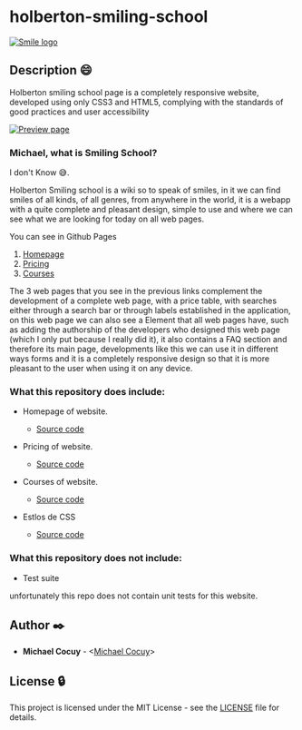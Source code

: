 # holberton-smiling-school



[![Smile logo](https://camo.githubusercontent.com/a8beb6ff5e6097d82974d9ff48f78c371e16fabb563dfda70814ee18161c35aa/68747470733a2f2f747a737472696b657279742e6769746875622e696f2f686f6c626572746f6e2d736d696c696e672d7363686f6f6c2f696d616765732f736d696c655f6f6e2e706e67)](https://camo.githubusercontent.com/a8beb6ff5e6097d82974d9ff48f78c371e16fabb563dfda70814ee18161c35aa/68747470733a2f2f747a737472696b657279742e6769746875622e696f2f686f6c626572746f6e2d736d696c696e672d7363686f6f6c2f696d616765732f736d696c655f6f6e2e706e67)

## [](https://github.com/TzStrikerYT/holberton-smiling-school/blob/master/README.md#description-smile)Description  😄

Holberton smiling school page is a completely responsive website, developed using only CSS3 and HTML5, complying with the standards of good practices and user accessibility

[![Preview page](https://camo.githubusercontent.com/4f36cda0c2446801a4ffd64a721589a131677ad583ba3226a2b7a7b327e0fb63/68747470733a2f2f747a737472696b657279742e6769746875622e696f2f686f6c626572746f6e2d736d696c696e672d7363686f6f6c2f696d616765732f526561646d654173736574732e504e47)](https://camo.githubusercontent.com/4f36cda0c2446801a4ffd64a721589a131677ad583ba3226a2b7a7b327e0fb63/68747470733a2f2f747a737472696b657279742e6769746875622e696f2f686f6c626572746f6e2d736d696c696e672d7363686f6f6c2f696d616765732f526561646d654173736574732e504e47)

### [](https://github.com/TzStrikerYT/holberton-smiling-school/blob/master/README.md#michael-what-is-smiling-school)Michael, what is Smiling School?

I don't Know  😅.

Holberton Smiling school is a wiki so to speak of smiles, in it we can find smiles of all kinds, of all genres, from anywhere in the world, it is a webapp with a quite complete and pleasant design, simple to use and where we can see what we are looking for today on all web pages.

You can see in Github Pages

1.  [Homepage](https://tzstrikeryt.github.io/holberton-smiling-school/homepage.html)
2.  [Pricing](https://tzstrikeryt.github.io/holberton-smiling-school/pricing.html)
3.  [Courses](https://tzstrikeryt.github.io/holberton-smiling-school/courses.html)

The 3 web pages that you see in the previous links complement the development of a complete web page, with a price table, with searches either through a search bar or through labels established in the application, on this web page we can also see a Element that all web pages have, such as adding the authorship of the developers who designed this web page (which I only put because I really did it), it also contains a FAQ section and therefore its main page, developments like this we can use it in different ways forms and it is a completely responsive design so that it is more pleasant to the user when using it on any device.

### [](https://github.com/TzStrikerYT/holberton-smiling-school/blob/master/README.md#what-this-repository-does-include)What this repository does include:

-   Homepage of website.
    
    -   [Source code](https://github.com/TzStrikerYT/holberton-smiling-school/blob/master/homepage.html)
-   Pricing of website.
    
    -   [Source code](https://github.com/TzStrikerYT/holberton-smiling-school/blob/master/pricing.html)
-   Courses of website.
    
    -   [Source code](https://github.com/TzStrikerYT/holberton-smiling-school/blob/master/courses.html)
-   Estlos de CSS
    
    -   [Source code](https://github.com/TzStrikerYT/holberton-smiling-school/blob/master/styles.css)

### [](https://github.com/TzStrikerYT/holberton-smiling-school/blob/master/README.md#what-this-repository-does-not-include)What this repository does not include:

-   Test suite

unfortunately this repo does not contain unit tests for this website.

## [](https://github.com/TzStrikerYT/holberton-smiling-school/blob/master/README.md#author-black_nib)Author  ✒️

-   **Michael Cocuy**  - <[Michael Cocuy](https://github.com/TzStrikerYT)>

## [](https://github.com/TzStrikerYT/holberton-smiling-school/blob/master/README.md#license-lock)License  🔒

This project is licensed under the MIT License - see the  [LICENSE](https://github.com/TzStrikerYT/holberton-smiling-school/blob/master/LICENSE)  file for details.